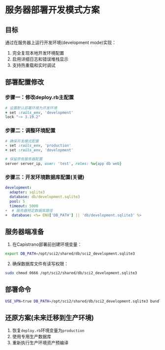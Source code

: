 # 服务器部署开发模式方案

## 目标
通过在服务器上运行开发环境(development mode)实现：
1. 完全复现本地开发环境配置
2. 启用详细日志和错误堆栈显示
3. 支持热重载和实时调试

## 部署配置修改

### 步骤一：修改deploy.rb主配置
```diff:config/deploy.rb
# 设置默认部署环境为开发环境
+ set :rails_env, 'development'
lock "~> 3.19.2"
```

### 步骤二：调整环境配置
```diff:config/deploy/production.rb
# 确保开发模式配置
- set :rails_env, 'production'
+ set :rails_env, 'development'

# 保留原有服务器配置
server server_ip, user: 'test', roles: %w{app db web}
```

### 步骤三：开发环境数据库配置(关键)
```yaml:config/database.yml
development:
  adapter: sqlite3
  database: db/development.sqlite3
  pool: 5
  timeout: 5000
+  # 服务器特定数据库路径
+  database: <%= ENV['DB_PATH'] || 'db/development.sqlite3' %>
```

## 服务器端准备
1. 在Capistrano部署前创建环境变量：
```bash
export DB_PATH=/opt/sci2/shared/db/sci2_development.sqlite3
```

2. 确保数据库文件有读写权限：
```bash
sudo chmod 0666 /opt/sci2/shared/db/sci2_development.sqlite3
```

## 部署命令
```bash
USE_VPN=true DB_PATH=/opt/sci2/shared/db/sci2_development.sqlite3 bundle exec cap production deploy
```

## 还原方案(未来迁移到生产环境)
1. 恢复`deploy.rb`环境变量为`production`
2. 使用专用生产数据库
3. 重新执行生产环境资产预编译
